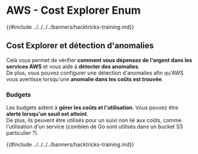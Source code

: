 # AWS - Cost Explorer Enum

{{#include ../../../../banners/hacktricks-training.md}}

## Cost Explorer et détection d'anomalies

Cela vous permet de vérifier **comment vous dépensez de l'argent dans les services AWS** et vous aide à **détecter des anomalies**.\
De plus, vous pouvez configurer une détection d'anomalies afin qu'AWS vous avertisse lorsqu'une **anomalie dans les coûts est trouvée**.

### Budgets

Les budgets aident à **gérer les coûts et l'utilisation**. Vous pouvez être **alerté lorsqu'un seuil est atteint**.\
De plus, ils peuvent être utilisés pour un suivi non lié aux coûts, comme l'utilisation d'un service (combien de Go sont utilisés dans un bucket S3 particulier ?).

{{#include ../../../../banners/hacktricks-training.md}}
